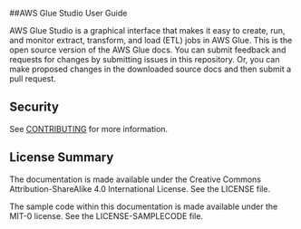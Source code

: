 ##AWS Glue Studio User Guide

AWS Glue Studio is a graphical interface that makes it easy to create, run, and monitor extract, transform, and load (ETL) jobs in AWS Glue. This is the open source version of the AWS Glue docs. You can submit feedback and requests for changes by submitting issues in this repository. Or, you can make proposed changes in the downloaded source docs and then submit a pull request.


## Security

See [CONTRIBUTING](CONTRIBUTING.md#security-issue-notifications) for more information.

## License Summary

The documentation is made available under the Creative Commons Attribution-ShareAlike 4.0 International License. See the LICENSE file.

The sample code within this documentation is made available under the MIT-0 license. See the LICENSE-SAMPLECODE file.
